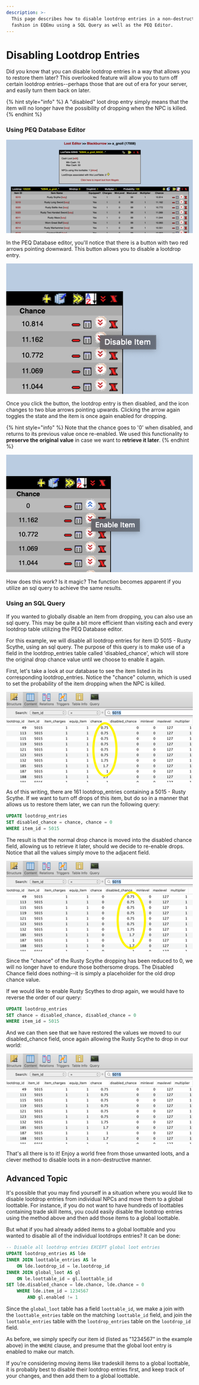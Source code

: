 ```yaml
---
description: >-
  This page describes how to disable lootdrop entries in a non-destructive
  fashion in EQEmu using a SQL Query as well as the PEQ Editor.
---
```


# Disabling Lootdrop Entries

Did you know that you can disable lootdrop entries in a way that allows you to restore them later?  This overlooked feature will allow you to turn off certain lootdrop entries--perhaps those that are out of era for your server, and easily turn them back on later.

{% hint style="info" %}
A "disabled" loot drop entry simply means that the item will no longer have the possibility of dropping when the NPC is killed.
{% endhint %}

### Using PEQ Database Editor

![A Loot Table in PEQ Database Editor](../../.gitbook/assets/lootdrop_entries.png)

In the PEQ Database editor, you'll notice that there is a button with two red arrows pointing downward.  This button allows you to disable a lootdrop entry.

![Disable Arrows](../../.gitbook/assets/disable_lootdrop_entry.png)

Once you click the button, the lootdrop entry is then disabled, and the icon changes to two blue arrows pointing upwards.  Clicking the arrow again toggles the state and the item is once again enabled for dropping.  

{% hint style="info" %}
Note that the chance goes to '0' when disabled, and returns to its previous value once re-enabled.  We used this functionality to **preserve the original value** in case we want to **retrieve it later**.
{% endhint %}

![Disabled lootdrop entry](../../.gitbook/assets/enable_lootdrop_entry.png)

How does this work?  Is it magic?  The function becomes apparent if you utilize an sql query to achieve the same results.  

### Using an SQL Query

If you wanted to globally disable an item from dropping, you can also use an sql query.  This may be quite a bit more efficient than visiting each and every lootdrop table utilizing the PEQ Database editor.

For this example, we will disable all lootdrop entries for item ID 5015 - Rusty Scythe, using an sql query.  The purpose of this query is to make use of a field in the lootdrop\_entries table called 'disabled\_chance', which will store the original drop chance value until we choose to enable it again.

First, let's take a look at our database to see the item listed in its corresponding lootdrop\_entries.  Notice the "chance" column, which is used to set the probability of the item dropping when the NPC is killed.

![Rusty Scythe - Enabled](../../.gitbook/assets/lootdrop_entry_5015_enabled%20%281%29.png)

As of this writing, there are 161 lootdrop\_entries containing a 5015 - Rusty Scythe.  If we want to turn off drops of this item, but do so in a manner that allows us to restore them later, we can run the following query:

```sql
UPDATE lootdrop_entries
SET disabled_chance = chance, chance = 0
WHERE item_id = 5015
```

The result is that the normal drop chance is moved into the disabled chance field, allowing us to retrieve it later, should we decide to re-enable drops.  Notice that all the values simply move to the adjacent field.

![Rusty Scythe - Disabled](../../.gitbook/assets/lootdrop_entry_5015_disabled.png)

Since the "chance" of the Rusty Scythe dropping has been reduced to 0, we will no longer have to endure those bothersome drops.  The Disabled Chance field does nothing--it is simply a placeholder for the old drop chance value.

If we would like to enable Rusty Scythes to drop again, we would have to reverse the order of our query:

```sql
UPDATE lootdrop_entries
SET chance = disabled_chance, disabled_chance = 0
WHERE item_id = 5015
```

And we can then see that we have restored the values we moved to our disabled\_chance field, once again allowing the Rusty Scythe to drop in our world:

![Restored lootdrop\_entries](../../.gitbook/assets/lootdrop_entry_5015_enabled.png)

That's all there is to it!  Enjoy a world free from those unwanted loots, and a clever method to disable loots in a non-destructive manner.

## Advanced Topic

It's possible that you may find yourself in a situation where you would like to disable lootdrop entries from individual NPCs and move them to a global loottable.  For instance, if you do not want to have hundreds of loottables containing trade skill items, you could easily disable the lootdrop entries using the method above and then add those items to a global loottable.

But what if you had already added items to a global loottable and you wanted to disable all of the individual lootdrops entries?  It can be done:

```sql
-- Disable all lootdrop entries EXCEPT global loot entries
UPDATE lootdrop_entries AS lde
INNER JOIN loottable_entries AS le
	ON lde.lootdrop_id = le.lootdrop_id
INNER JOIN global_loot AS gl
	ON le.loottable_id = gl.loottable_id
SET lde.disabled_chance = lde.chance, lde.chance = 0
	WHERE lde.item_id = 1234567
		AND gl.enabled != 1
```

Since the `global_loot` table has a field `loottable_id`, we make a join with the `loottable_entries` table on the matching `loottable_id` field, and join the `loottable_entries` table with the `lootdrop_entries` table on the `lootdrop_id` field.

As before, we simply specify our item id \(listed as "1234567" in the example above\) in the `WHERE` clause, and presume that the global loot entry is enabled to make our match.  

If you're considering moving items like tradeskill items to a global loottable, it is probably best to disable their lootdrop entries first, and keep track of your changes, and then add them to a global loottable.  

